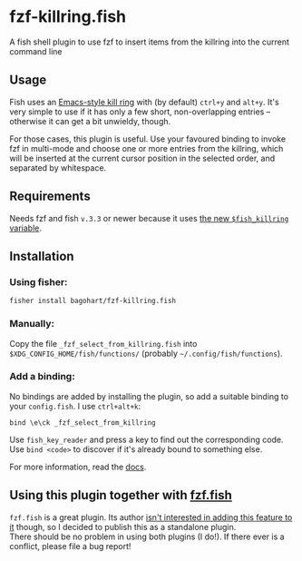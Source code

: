 # fzf-killring.fish
A fish shell plugin to use fzf to insert items from the killring into the current command line

## Usage
Fish uses an [Emacs-style kill ring](https://fishshell.com/docs/current/interactive.html#killring) with (by default) `ctrl+y` and `alt+y`.
It's very simple to use if it has only a few short, non-overlapping entries – otherwise it can get a bit unwieldy, though.

For those cases, this plugin is useful.
Use your favoured binding to invoke fzf in multi-mode and choose one or more entries from the killring, which will be inserted at the current cursor position in the selected order, and separated by whitespace.

## Requirements
Needs fzf and fish `v.3.3` or newer because it uses [the new `$fish_killring` variable](https://fishshell.com/docs/current/language.html?highlight=killring#envvar-fish_killring).

## Installation
### Using fisher:
```
fisher install bagohart/fzf-killring.fish
```

### Manually:
Copy the file `_fzf_select_from_killring.fish` into `$XDG_CONFIG_HOME/fish/functions/` (probably `~/.config/fish/functions`).

### Add a binding:
No bindings are added by installing the plugin, so add a suitable binding to your `config.fish`. I use `ctrl+alt+k`:
```
bind \e\ck _fzf_select_from_killring
```

Use `fish_key_reader` and press a key to find out the corresponding code.\
Use `bind <code>` to discover if it's already bound to something else.

For more information, read the [docs](https://fishshell.com/docs/current/cmds/bind.html).

## Using this plugin together with [fzf.fish](https://github.com/PatrickF1/fzf.fish)
`fzf.fish` is a great plugin.
Its author [isn't interested in adding this feature to it](https://github.com/PatrickF1/fzf.fish/discussions/248#discussioncomment-3122632) though, so I decided to publish this as a standalone plugin.\
There should be no problem in using both plugins (I do!). If there ever is a conflict, please file a bug report!
